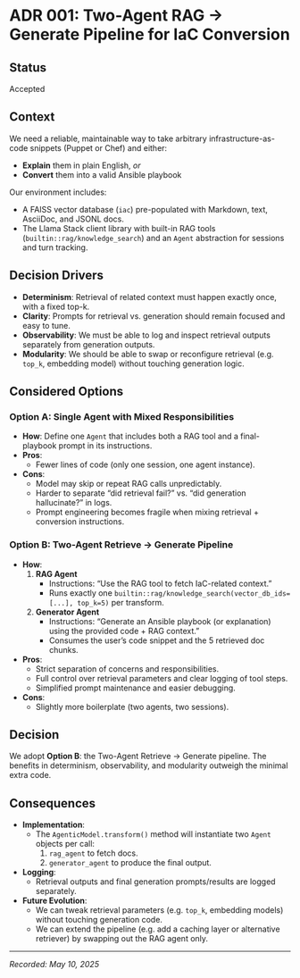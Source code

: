 # ADR 001: Two-Agent RAG → Generate Pipeline for IaC Conversion

## Status
Accepted

## Context
We need a reliable, maintainable way to take arbitrary infrastructure-as-code snippets (Puppet or Chef) and either:
- **Explain** them in plain English, _or_
- **Convert** them into a valid Ansible playbook

Our environment includes:
- A FAISS vector database (`iac`) pre-populated with Markdown, text, AsciiDoc, and JSONL docs.
- The Llama Stack client library with built-in RAG tools (`builtin::rag/knowledge_search`) and an `Agent` abstraction for sessions and turn tracking.

## Decision Drivers
- **Determinism**: Retrieval of related context must happen exactly once, with a fixed top-k.
- **Clarity**: Prompts for retrieval vs. generation should remain focused and easy to tune.
- **Observability**: We must be able to log and inspect retrieval outputs separately from generation outputs.
- **Modularity**: We should be able to swap or reconfigure retrieval (e.g. `top_k`, embedding model) without touching generation logic.

## Considered Options

### Option A: Single Agent with Mixed Responsibilities
- **How**: Define one `Agent` that includes both a RAG tool and a final-playbook prompt in its instructions.
- **Pros**:
  - Fewer lines of code (only one session, one agent instance).
- **Cons**:
  - Model may skip or repeat RAG calls unpredictably.
  - Harder to separate “did retrieval fail?” vs. “did generation hallucinate?” in logs.
  - Prompt engineering becomes fragile when mixing retrieval + conversion instructions.

### Option B: Two-Agent Retrieve → Generate Pipeline
- **How**:  
  1. **RAG Agent**  
     - Instructions: “Use the RAG tool to fetch IaC-related context.”  
     - Runs exactly one `builtin::rag/knowledge_search(vector_db_ids=[...], top_k=5)` per transform.
  2. **Generator Agent**  
     - Instructions: “Generate an Ansible playbook (or explanation) using the provided code + RAG context.”
     - Consumes the user’s code snippet and the 5 retrieved doc chunks.
- **Pros**:
  - Strict separation of concerns and responsibilities.
  - Full control over retrieval parameters and clear logging of tool steps.
  - Simplified prompt maintenance and easier debugging.
- **Cons**:
  - Slightly more boilerplate (two agents, two sessions).

## Decision
We adopt **Option B**: the Two-Agent Retrieve → Generate pipeline. The benefits in determinism, observability, and modularity outweigh the minimal extra code.

## Consequences
- **Implementation**:  
  - The `AgenticModel.transform()` method will instantiate two `Agent` objects per call:  
    1. `rag_agent` to fetch docs.  
    2. `generator_agent` to produce the final output.
- **Logging**:  
  - Retrieval outputs and final generation prompts/results are logged separately.
- **Future Evolution**:  
  - We can tweak retrieval parameters (e.g. `top_k`, embedding models) without touching generation code.
  - We can extend the pipeline (e.g. add a caching layer or alternative retriever) by swapping out the RAG agent only.

---

*Recorded: May 10, 2025*  

